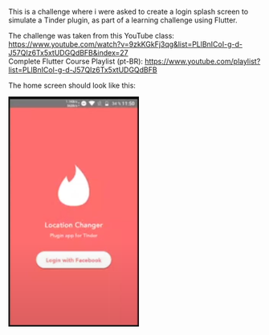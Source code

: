 This is a challenge where i were asked to create a login splash screen to simulate a Tinder plugin, as part of a learning challenge using Flutter.

The challenge was taken from this YouTube class: https://www.youtube.com/watch?v=9zkKGkFj3qg&list=PLlBnICoI-g-d-J57QIz6Tx5xtUDGQdBFB&index=27
<br>
Complete Flutter Course Playlist (pt-BR): https://www.youtube.com/playlist?list=PLlBnICoI-g-d-J57QIz6Tx5xtUDGQdBFB

The home screen should look like this:

<img src="challenge.png">